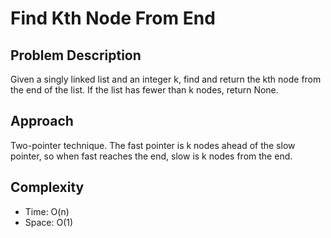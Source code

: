 # Find Kth Node From End

## Problem Description
Given a singly linked list and an integer k, find and return the kth node from the end of the list. If the list has fewer than k nodes, return None.

## Approach
Two-pointer technique. The fast pointer is k nodes ahead of the slow pointer, so when fast reaches the end, slow is k nodes from the end.

## Complexity
- Time: O(n)
- Space: O(1)
